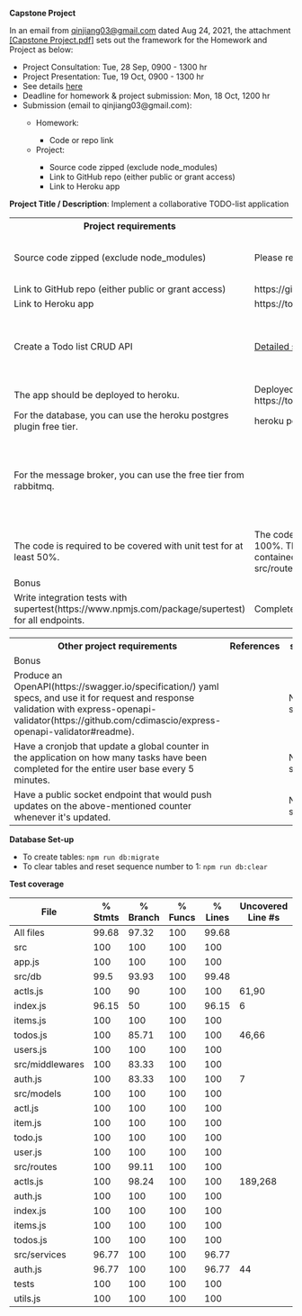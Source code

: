 **Capstone Project**

In an email from qinjiang03@gmail.com dated Aug 24, 2021, the attachment <a href="./Capstone Project.pdf">[Capstone Project.pdf]</a> 
sets out the framework for the Homework and Project as below:

<ul>
<li>Project Consultation: Tue, 28 Sep, 0900 - 1300 hr</li>
<li>Project Presentation: Tue, 19 Oct, 0900 - 1300 hr</li>
<li>See details <a href="https://docs.google.com/document/d/1HxLjVltFH4Imq2mjJn6eIwhB3158NwAo/edit">here</a></li>
<li>Deadline for homework & project submission: Mon, 18 Oct, 1200 hr</li>
<li>Submission (email to qinjiang03@gmail.com):</li>
    <ul><li>Homework:</li>
        <ul><li>Code or repo link</li></ul>
		<li>Project:</li>
        <ul><li>Source code zipped (exclude node_modules)</li>
		    <li>Link to GitHub repo (either public or grant access)</li>
		    <li>Link to Heroku app</li>
		</ul>
	</ul>
</ul>



**Project Title / Description**: Implement a collaborative TODO-list application

<table>
<tr><th>Project requirements</th><th>References</th><th>status</th>
</tr>
<tr>
<tr><td>Source code zipped (exclude node_modules)</td>
    <td>Please refer to the repository.</td>
	<td>To be prepared only at final rollout.</td>
</tr>
<tr><td>Link to GitHub repo (either public or grant access)</td>
    <td>https://github.com/encore428/BECapstone</td>
	<td>Completed</td>
</tr>
<tr><td>Link to Heroku app</td>
    <td>https://todoitem.herokuapp.com/</td>
	<td>Completed</td>
</tr>
<tr><td>Create a Todo list CRUD API</td>
    <td><a href="./API_funcspec.md">Detailed specifications.</a></td>
	<td>Completed. Extra features implemented.  Refer to the specifcations.</a></td>
</tr>
<tr><td>The app should be deployed to heroku.</td>
    <td>Deployed to https://todoitem.herokuapp.com/.</td>
	<td>Completed.</td>
</tr>
<tr><td>For the database, you can use the heroku postgres plugin free tier.</td>
    <td>heroku postgres plugin used.</td>
	<td>Completed.</td>
</tr>
<tr><td>For the message broker, you can use the free tier from rabbitmq.</td>
    <td></td>
	<td>Not started.  Access control API are updated instantoulsy instead of placing in queue.</td>
</tr>
<tr><td>The code is required to be covered with unit test for at least 50%.</td>
    <td>The code has been covered with unit test 100%.  The unit test cases are all contained 
	    within four test.js under the src/routes folder.</td>
	<td>'npm test' to execute all tests</td>
</tr>
<tr><td colspan="3">Bonus</td>
</tr>
<tr><td>Write integration tests with supertest(https://www.npmjs.com/package/supertest) for all endpoints.</td>
    <td>Completed with the file tests/int.test.js.</td>
	<td>'npm test' to execute all tests</td>
</tr>
</table>

<table>
<tr><th>Other project requirements</th><th>References</th><th>status</th>
</tr>
<tr><td colspan="3">Bonus</td>
</tr>
<tr><td>Produce an OpenAPI(https://swagger.io/specification/) yaml specs, and use it for request and response validation with 
    express-openapi-validator(https://github.com/cdimascio/express-openapi-validator#readme).</td>
    <td></td>
	<td>Not started</td>
</tr>
<tr><td>Have a cronjob that update a global counter in the application on how many tasks have been completed for the entire user 
    base every 5 minutes.</td>
    <td></td>
	<td>Not started</td>
</tr>
<tr><td>Have a public socket endpoint that would push updates on the above-mentioned counter whenever it's updated.</td>
    <td></td>
	<td>Not started</td>
</tr>
</table>

**Database Set-up**
- To create tables: `npm run db:migrate`
- To clear tables and reset sequence number to 1: `npm run db:clear`

**Test coverage**

File             | % Stmts | % Branch | % Funcs | % Lines | Uncovered Line #s
-----------------|---------|----------|---------|---------|-------------------
All files        |   99.68 |    97.32 |     100 |   99.68 |
 src             |     100 |      100 |     100 |     100 |
  app.js         |     100 |      100 |     100 |     100 |
 src/db          |    99.5 |    93.93 |     100 |   99.48 |
  actls.js       |     100 |       90 |     100 |     100 | 61,90
  index.js       |   96.15 |       50 |     100 |   96.15 | 6
  items.js       |     100 |      100 |     100 |     100 |
  todos.js       |     100 |    85.71 |     100 |     100 | 46,66
  users.js       |     100 |      100 |     100 |     100 |
 src/middlewares |     100 |    83.33 |     100 |     100 |
  auth.js        |     100 |    83.33 |     100 |     100 | 7
 src/models      |     100 |      100 |     100 |     100 |
  actl.js        |     100 |      100 |     100 |     100 |
  item.js        |     100 |      100 |     100 |     100 |
  todo.js        |     100 |      100 |     100 |     100 |
  user.js        |     100 |      100 |     100 |     100 |
 src/routes      |     100 |    99.11 |     100 |     100 |
  actls.js       |     100 |    98.24 |     100 |     100 | 189,268
  auth.js        |     100 |      100 |     100 |     100 |
  index.js       |     100 |      100 |     100 |     100 |
  items.js       |     100 |      100 |     100 |     100 |
  todos.js       |     100 |      100 |     100 |     100 |
 src/services    |   96.77 |      100 |     100 |   96.77 |
  auth.js        |   96.77 |      100 |     100 |   96.77 | 44
 tests           |     100 |      100 |     100 |     100 |
  utils.js       |     100 |      100 |     100 |     100 |
